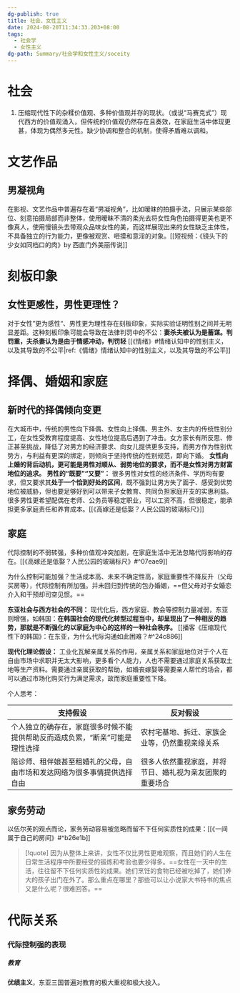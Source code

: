 ```yaml
---
dg-publish: true
title: 社会、女性主义
date: 2024-08-20T11:34:33.203+08:00
tags:
  - 社会学
  - 女性主义
dg-path: Summary/社会学和女性主义/soceity
---
```



# 社会

1. 压缩现代性下的杂糅价值观、多种价值观并存的现状。（或说“马赛克式”）现代西方的价值观涌入，但传统的价值观仍然存在且奏效，在家庭生活中体现更甚，体现为偶然多元性。缺少协调和整合的机制，使得矛盾难以调和。


# 文艺作品

## 男凝视角

在影视、文艺作品中普遍存在着“男凝视角”，比如暧昧的拍摄手法，只展示某些部位、刻意拍摄局部而非整体，使用暧昧不清的柔光去将女性角色拍摄得更美也更不像真人，使用慢镜头去带观众品味女性的美，而这样展现出来的女性缺乏主体性，不具备独立的行为能力，更像被观赏、咂摸和意淫的对象。[[短视频：《镜头下的少女如同档口的肉》by 西直门外美丽传说]]

# 刻板印象

## 女性更感性，男性更理性？

对于女性”更为感性“、男性更为理性存在刻板印象，实际实验证明性别之间并无明显差距。这种刻板印象可能会导致在法律判罚中的不公：**妻杀夫被认为是蓄谋。判罚重，夫杀妻认为是由于情感冲动，判罚轻**
[[《情绪》#情绪认知中的性别主义，以及其导致的不公平|ref:《情绪》情绪认知中的性别主义，以及其导致的不公平]]

# 择偶、婚姻和家庭

## 新时代的择偶倾向变更

在大城市中，传统的男性向下择偶、女性向上择偶、男主外、女主内的传统性别分工，在女性受教育程度提高、女性地位提高后遇到了冲击。女方家长有所反思、修正甚至挑战，降低了对男方的经济要求、向女儿提供更多支持，而男方作为性别优势方，与利益有更深的绑定，则倾向于坚持传统的性别规范，即向下婚。
**女性向上婚的背后动机，更可能是男性对顺从、弱势地位的要求，而不是女性对男方财富地位的追求。**
**男性的“既要”“又要”：**
很多男性对女性的经济条件、学历均有要求，但又要求其**处于一个恰到好处的区间**，既不强到让男方失了面子、感受到优势地位被威胁，但也要足够好到可以带来子女教育、共同负担家庭开支的实惠利益。很多男性更希望配偶在老师、公务员等稳定职业，可以工资不高，但很稳定，能承担更多家庭责任和养育成本。[[《高嫁还是低娶？人民公园的玻璃标尺》]]

## 家庭

代际控制的不弱转强，多种价值观冲突加剧，在家庭生活中无法忽略代际影响的存在。[[《高嫁还是低娶？人民公园的玻璃标尺》#^07eae9]]

为什么控制可能加强？生活成本高、未来不确定性高，家庭重要性不降反升（父母买房等），代际控制有所加强。并未回归到传统的包办婚姻，==但父母对子女婚恋介入和干预却司空见惯。==

**东亚社会与西方社会的不同：**
现代化后，西方家庭、教会等控制力量减弱，东亚则增强，如韩国：**在韩国社会的现代化转型过程当中，却呈现出了一种相反的趋势，那就是不断强化的以家庭为中心的这样的一种社会秩序。** [[播客《压缩现代性下的韩国》：在东亚，为什么代际沟通如此困难？#^24c886]]

**现代化理论假设：**
工业化瓦解亲属关系的作用，亲属关系和家庭地位对于个人在自由市场中求职并无太大影响，更多看个人能力，人也不需要通过家庭关系获取土地等生产资料。需要通过亲属获取的帮助，如婚丧嫁娶等需要亲人帮忙的场合，都可以通过市场化购买行为满足需求，故而家庭重要性下降。

个人思考：

| 支持假设                                    | 反对假设                         |
| --------------------------------------- | ---------------------------- |
| 个人独立的确存在，家庭很多时候不能提供帮助反而造成负累，“断亲”可能是理性选择 | 农村宅基地、拆迁、家族企业等，仍然重视亲缘关系      |
| 陪诊师、租伴娘甚至租婚礼的父母，自由市场和发达网络为很多事情提供选择自由    | 很多人依然重视家庭，并将节日、婚礼视为亲友团聚的重要场合 |

## 家务劳动

以伍尔芙的观点而论，家务劳动容易被忽略而留不下任何实质性的成果：[[《一间属于自己的房间》#^b26e1b]] 

>[!quote]  因为从整体上来讲，女性不仅比男性更难观察，而且她们的人生在日常生活程序中所要经受的锻炼和考验也要少得多。==女性在一天中的生活，往往留不下任何实质性的成果。她们烹饪的食物已经被吃掉了，她们养大的孩子出门在外了。那么重点在哪里？那些可以让小说家大书特书的焦点又是什么呢？很难回答。==



# 代际关系

### 代际控制强的表现

##### 教育

**优绩主义**，东亚三国普遍对教育的极大重视和极大投入。